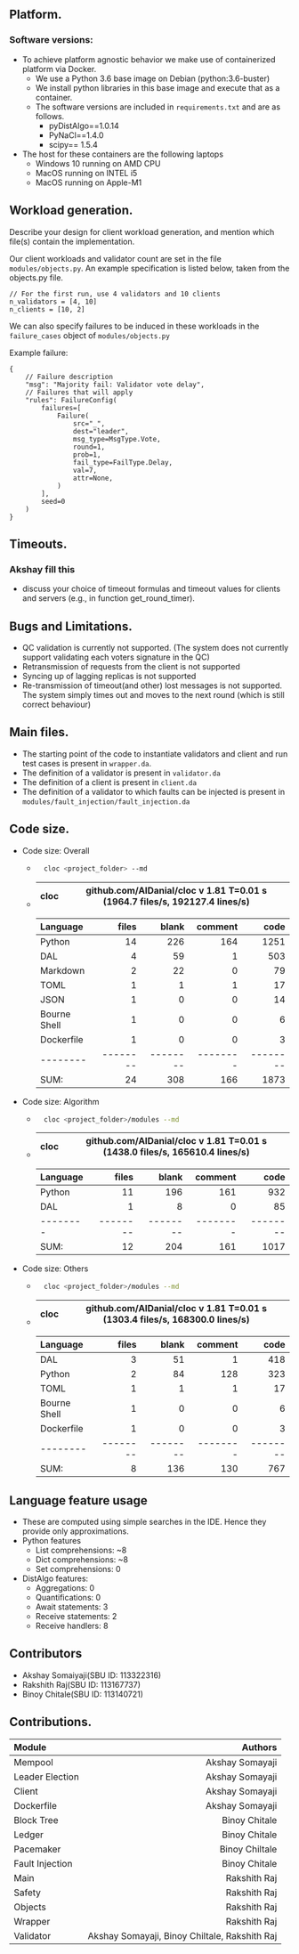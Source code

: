 ## Platform. 

### Software versions:
- To achieve platform agnostic behavior we make use of containerized platform via Docker.
    - We use a Python 3.6 base image on Debian (python:3.6-buster)
    - We install python libraries in this base image and execute that as a container.
    - The software versions are included in `requirements.txt` and are as follows.
        - pyDistAlgo==1.0.14
        - PyNaCl==1.4.0
        - scipy== 1.5.4
- The host for these containers are the following laptops
    - Windows 10 running on AMD CPU
    - MacOS running on INTEL i5
    - MacOS running on Apple-M1

## Workload generation. 
Describe your design for client workload generation, and mention which file(s)
contain the implementation.

Our client workloads and validator count are set in the file `modules/objects.py`.
An example specification is listed below, taken from the objects.py file.
```
// For the first run, use 4 validators and 10 clients
n_validators = [4, 10]
n_clients = [10, 2]
```

We can also specify failures to be induced in these workloads
in the `failure_cases` object of `modules/objects.py`

Example failure:
```
{
    // Failure description
    "msg": "Majority fail: Validator vote delay",
    // Failures that will apply
    "rules": FailureConfig(
        failures=[
            Failure(
                src="_",
                dest="leader",
                msg_type=MsgType.Vote,
                round=1,
                prob=1,
                fail_type=FailType.Delay,
                val=7,
                attr=None,
            )
        ],
        seed=0
    )
}
```
## Timeouts. 
### Akshay fill this
- discuss your choice of timeout formulas and timeout values for clients and servers (e.g., in
function get_round_timer).

## Bugs and Limitations.
- QC validation is currently not supported. (The system does not
currently support validating each voters signature in the QC)
- Retransmission of requests from the client is not supported
- Syncing up of lagging replicas is not supported
- Re-transmission of timeout(and other) lost messages is not supported.
The system simply times out and moves to the next round (which is still correct behaviour)


## Main files.
- The starting point of the code to instantiate validators and client and run test cases is present in `wrapper.da`.
- The definition of a validator is present in `validator.da`
- The definition of a client is present in `client.da`
- The definition of a validator to which faults can be injected is present in `modules/fault_injection/fault_injection.da`

## Code size. 
- Code size: Overall
    - ```bash
        cloc <project_folder> --md
       ```
    -   cloc|github.com/AlDanial/cloc v 1.81  T=0.01 s (1964.7 files/s, 192127.4 lines/s)
        --- | ---

        Language|files|blank|comment|code
        :-------|-------:|-------:|-------:|-------:
        Python|14|226|164|1251
        DAL|4|59|1|503
        Markdown|2|22|0|79
        TOML|1|1|1|17
        JSON|1|0|0|14
        Bourne Shell|1|0|0|6
        Dockerfile|1|0|0|3
        --------|--------|--------|--------|--------
        SUM:|24|308|166|1873
- Code size: Algorithm
    - ```bash
        cloc <project_folder>/modules --md
       ```
    - cloc|github.com/AlDanial/cloc v 1.81  T=0.01 s (1438.0 files/s, 165610.4 lines/s)
        --- | ---

        Language|files|blank|comment|code
        :-------|-------:|-------:|-------:|-------:
        Python|11|196|161|932
        DAL|1|8|0|85
        --------|--------|--------|--------|--------
        SUM:|12|204|161|1017
- Code size: Others
    - ```bash
        cloc <project_folder>/modules --md
       ```
    - cloc|github.com/AlDanial/cloc v 1.81  T=0.01 s (1303.4 files/s, 168300.0 lines/s)
        --- | ---

        Language|files|blank|comment|code
        :-------|-------:|-------:|-------:|-------:
        DAL|3|51|1|418
        Python|2|84|128|323
        TOML|1|1|1|17
        Bourne Shell|1|0|0|6
        Dockerfile|1|0|0|3
        --------|--------|--------|--------|--------
        SUM:|8|136|130|767

## Language feature usage
 - These are computed using simple searches in the IDE. Hence they provide only approximations.
 - Python features
    - List comprehensions: ~8
    - Dict comprehensions: ~8
    - Set comprehensions: 0
 - DistAlgo features:
    - Aggregations: 0
    - Quantifications: 0
    - Await statements: 3
    - Receive statements: 2
    - Receive handlers: 8

## Contributors
- Akshay Somaiyaji(SBU ID: 113322316)
- Rakshith Raj(SBU ID: 113167737)
- Binoy Chitale(SBU ID: 113140721)

## Contributions.

|   Module              |   Authors     
|   :-------            |   -------:    
|   Mempool             |   Akshay Somayaji
|   Leader Election     |   Akshay Somayaji
|   Client              |   Akshay Somayaji
|   Dockerfile          |   Akshay Somayaji
|   Block Tree          |   Binoy Chitale           
|   Ledger              |   Binoy Chitale
|   Pacemaker           |   Binoy Chiltale
|   Fault Injection     |   Binoy Chitale           
|   Main                |   Rakshith Raj
|   Safety              |   Rakshith Raj
|   Objects             |   Rakshith Raj 
|   Wrapper             |   Rakshith Raj
|   Validator           |   Akshay Somayaji, Binoy Chiltale, Rakshith Raj

